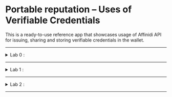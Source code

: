 # Portable reputation – Uses of Verifiable Credentials

This is a ready-to-use reference app that showcases usage of Affinidi API for issuing, sharing and storing verifiable credentials in the wallet.

---
<details>
  <summary> Lab 0 : </summary>

## Pre-Requisite

To run this lab you need to setup the Issuer credentails. 
To Know more about Issuer, [click here](https://academy.affinidi.com/what-are-verifiable-credentials-79f1846a7b9#:~:text=about%20these%20entities.-,Issuer,-An%20issuer%20is)

 To setup issuer credentails, you need PROJECT_ID, PROJECT_DID, API_KEY_HASH

We will use Affnidi's VS code extension tool to generate these required data.
#### Please follow the instruction below.

You need to have installed on your machine:

- [NodeJs v16 and higher](https://nodejs.org). (it's recommended to use [nvm](https://github.com/nvm-sh/nvm))

Instal Affinidi extension from extension market place:

```
Go to to extension market place and search Affinidi or Affinidi.affinidi
or browse https://marketplace.visualstudio.com/items?itemName=Affinidi.affinidi
```

In order to use the extension, you first need to create an Affinidi account and a project

```
To do that, click on Affinidi logo in sidebar, then click on “Create an account with Affinidi”, 

enter your email and the OTP code that you received in your inbox.
```
![alt text](https://github.com/affinidi/vscode-extension/raw/HEAD/media/docs/create_account.png "")

Once the account is created, a project named Default Project will be created automatically. As part of it, a digital identity will be created for you – your personal DID.

Initially the Default Project will be set as your Active Project.

![alt text](https://github.com/affinidi/vscode-extension/raw/HEAD/media/docs/default_project.png)
![alt text](https://github.com/affinidi/vscode-extension/raw/HEAD/media/docs/inactive_projects.png)



Either create a new project or use the default project. 
To get the project details. click on default project as below.

<img width="1075" alt="image" src="https://user-images.githubusercontent.com/1314582/236203164-f3a74bb0-be58-4daf-a07b-8beb24ec8bc7.png">



Take the values  of PROJECT_ID, PROJECT_DID, API_KEY_HASH from here to use later in gaming project. 

---

## Setup Project 
Please follow [this readme](https://github.com/sanjay95/gaming-portable-reputation/blob/main/README.md) to run project

</details>

---
<details>
  <summary> Lab 1 : </summary>

## use project 

This is a simple web app containing two games.
You can play games without login, but stats and settings will not be saved. 

To persist the changes and create portable reputation. user need to login as game player. 

There will be total three types of Verifiable credentials will be created. 

1. Studio Profile
2. GameSetting
3. GameStats

- browse the application at http://localhost:3000.
- Click on JOIN OUR TEAM button 
- enter email and provide the OTP
- first login will prompt to complete profile (here Studio profile VC will be issued to logged in user wallet)
- CLick on first game [Board tennis](http://localhost:3000/Games/game1). This is simulated game where game level and no of hours played will keep increasing simulating hours of play.
- User has option to save the stats. Current stats will be issued as GameReputation Verifiable credentials to user wallet
- User may wish to play second game [Screen tennis](http://localhost:3000/Games/game2). Here user will be promted to import VC based on his logged in status. if not logged-in, user may login based on message displayed on screen
- if user wishes to import VCs and agrees to share with Screen tesnnis game, his settings and stats from first game will utulized and second game may honor the stats and offer to play from advanced level

</details>

---

<details>
  <summary> Lab 2 : </summary>

## change project with modified data issuance and verification

Current game stats just save Game level and no of hours played. 
Lets Include the scores of game too in Game stats. 

Please folllow the instruction below to enable new data in GameReputation issuance.

### Prepare VC schema 

- Let's add score to exiting game schema. 
- add scrore to game and add to game state 
- change the unsigned VC 
  

  </details>

  ---
